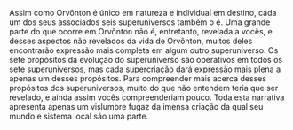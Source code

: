 ﻿Assim como Orvônton é único em natureza e individual em destino, cada um dos seus associados seis superuniversos também o é. Uma grande parte do que ocorre em Orvônton não é, entretanto, revelada a vocês, e desses aspectos não revelados da vida de Orvônton, muitos deles encontrarão expressão mais completa em algum outro superuniverso. Os sete propósitos da evolução do superuniverso são operativos em todos os sete superuniversos, mas cada supercriação dará expressão mais plena a apenas um desses propósitos. Para compreender mais acerca desses propósitos dos superuniversos, muito do que não entendem teria que ser revelado, e ainda assim vocês compreenderiam pouco. Toda esta narrativa apresenta apenas um vislumbre fugaz da imensa criação da qual seu mundo e sistema local são uma parte.